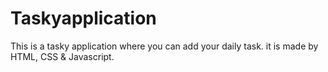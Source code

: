# Taskyapplication
This is a tasky application where you can add your daily task.
it is made by HTML, CSS & Javascript.
